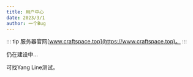 ```yaml
---
title: 用户中心
date: 2023/3/1
author: 一个Bug
---
```

::: tip
服务器官网[www.craftspace.top](https://www.craftspace.top)。
:::

仍在建设中...

可找Yang Line测试。